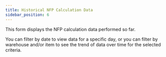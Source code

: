 ```yaml
---
title: Historical NFP Calculation Data 
sidebar_position: 6
---
```

This form displays the NFP calculation data performed so far.

You can filter by date to view data for a specific day, or you can filter by warehouse and/or item to see the trend of data over time for the selected criteria.